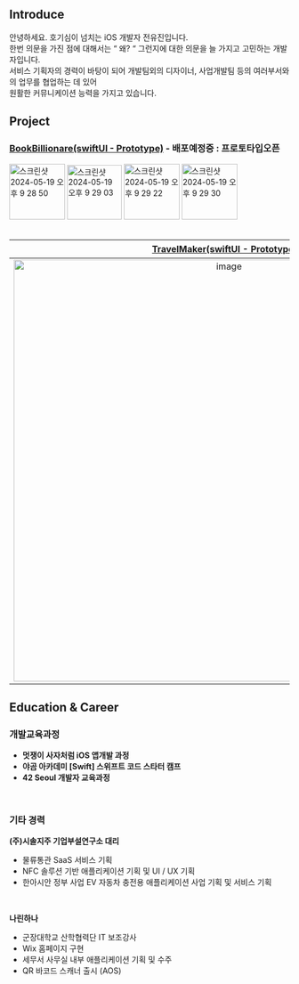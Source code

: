 ## Introduce
안녕하세요. 호기심이 넘치는 iOS 개발자 전유진입니다.</br>
한번 의문을 가진 점에 대해서는 “ 왜? “ 그런지에 대한 의문을 늘 가지고 고민하는 개발자입니다.</br>
서비스 기획자의 경력이 바탕이 되어 개발팀외의 디자이너, 사업개발팀 등의 여러부서와의 업무를 협업하는 데 있어 </br> 원활한 커뮤니케이션 능력을 가지고 있습니다.</br>

## Project
### [BookBillionare(swiftUI - Prototype)](https://github.com/UDI94/BookBillionaire) - 배포예정중 : 프로토타입오픈
<img width="100" alt="스크린샷 2024-05-19 오후 9 28 50" src="https://github.com/UDI94/UDI94/assets/145957641/9bb83e9b-0c58-487f-9a6c-efdd1ca4f51d">
<img width="98" alt="스크린샷 2024-05-19 오후 9 29 03" src="https://github.com/UDI94/UDI94/assets/145957641/0391993f-b99d-43b6-b4cb-3b93b3a240a6">
<img width="100" alt="스크린샷 2024-05-19 오후 9 29 22" src="https://github.com/UDI94/UDI94/assets/145957641/3a0aaeff-1ec1-455f-b6a3-770827929373">
<img width="100" alt="스크린샷 2024-05-19 오후 9 29 30" src="https://github.com/UDI94/UDI94/assets/145957641/636a6d91-174b-488e-a49d-91a6ffba37d5">
</br>
</br>

| [TravelMaker(swiftUI - Prototype)](https://github.com/UDI94/LikeLion-SwiftUI-Prototype-TravelMaker) | [맛집에서 만나(UIkit - prototype)](https://github.com/UDI94/UIKit-Prototype-LAB2) |
|:---:|:---:|
|<img width="758" alt="image" src="https://github.com/UDI94/UDI94/assets/145957641/94ec18b1-28fd-48ac-ac60-3ab4b1063a62">|<img width="758" alt="image" src="https://github.com/UDI94/UDI94/assets/145957641/712d264b-2359-4f79-b2cd-96193130adb6">|


## Education & Career
### 개발교육과정
- __멋쟁이 사자처럼  iOS 앱개발 과정__
- __야곰 아카데미 [Swift] 스위프트 코드 스타터 캠프__
- __42 Seoul 개발자 교육과정__

</br>

### 기타 경력
__(주)시솔지주 기업부설연구소 대리__
- 물류통관 SaaS 서비스 기획
- NFC 솔루션 기반 애플리케이션 기획 및 UI / UX 기획
- 한아시안 정부 사업 EV 자동차 충전용 애플리케이션 사업 기획 및 서비스 기획

</br>

__나린하나__
- 군장대학교 산학협력단 IT 보조강사
- Wix 홈페이지 구현
- 세무서 사무실 내부 애플리케이션 기획 및 수주
- QR 바코드 스캐너 출시 (AOS)
